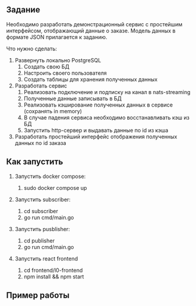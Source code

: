 ## Задание

Необходимо разработать демонстрационный сервис с простейшим интерфейсом, отображающий данные о заказе. Модель данных в формате JSON прилагается к заданию.	

Что нужно сделать:

1. Развернуть локально PostgreSQL
   1. Создать свою БД
   2. Настроить своего пользователя
   3. Создать таблицы для хранения полученных данных
2. Разработать сервис
   1. Реализовать подключение и подписку на канал в nats-streaming
   2. Полученные данные записывать в БД
   3. Реализовать кэширование полученных данных в сервисе (сохранять in memory)
   4. В случае падения сервиса необходимо восстанавливать кэш из БД
   5. Запустить http-сервер и выдавать данные по id из кэша
3. Разработать простейший интерфейс отображения полученных данных по id заказа

## Как запустить

1. Запустить docker compose: 
   1. sudo docker compose up

2. Запустить subscriber: 
   1. cd subscriber
   2. go run cmd/main.go
3. Запустить pusblisher:
   1. cd publisher
   2. go run cmd/main.go
4. Запустить react frontend
   1. cd frontend/l0-frontend
   2. npm install && npm start

## Пример работы

<image src="https://github.com/rugewit/L0-task/blob/main/github_images/1.png" alt="">

<image src="https://github.com/rugewit/L0-task/blob/main/github_images/1.png" alt="">

<image src="https://github.com/rugewit/L0-task/blob/main/github_images/1.png" alt="">